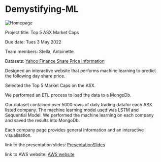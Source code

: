 # Demystifying-ML

![Homepage]('./shares/static/data/images/homepage.png")

Project title: Top 5 ASX Market Caps

Due date: Tues 3 May 2022

Team members:
Stella, Antoinette  

Datasets:
[Yahoo Finance Share Price Information]('./shares/static/data")

Designed an interactive website that performs machine learning to predict the following day share price.

Selected the Top 5 Market Caps on the ASX.

We performed an ETL process to load the data to a MongoDb.

Our dataset contained over 5000 rows of daily trading datafor each ASX listed company. The machine learning model used was LSTM and Sequential Model. We performed the machine learning on each company and saved the results into MongoDb.

Each company page provides general information and an interactive visualisation. 

link to the presentation slides:
[PresentationSlides]('???")

link to AWS website: 
[AWS website]('???")
